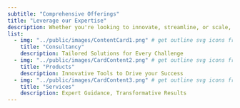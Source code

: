 ```yaml
---
subtitle: "Comprehensive Offerings"
title: "Leverage our Expertise"
description: Whether you're looking to innovate, streamline, or scale, our tailored solutions offer you the right combination of consultancy, product offerings, and services to drive sustainable growth. With a focus on personalized strategies, we ensure your business thrives in today's competitive landscape.
list:
  - img: "../public/images/ContentCard1.png" # get outline svg icons from here - https://www.svgrepo.com/vectors/security/outlined/
    title: "Consultancy"
    description: Tailored Solutions for Every Challenge
  - img: "../public/images/CardContent2.png" # get outline svg icons from here - https://www.svgrepo.com/vectors/security/outlined/
    title: "Products"
    description: Innovative Tools to Drive your Success
  - img: "../public/images/CardContent3.png" # get outline svg icons from here - https://www.svgrepo.com/vectors/security/outlined/
    title: "Services"
    description: Expert Guidance, Transformative Results
---
```


